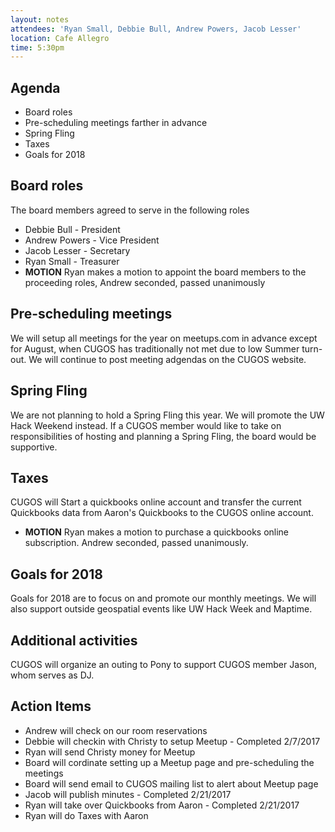 ```yaml
---
layout: notes
attendees: 'Ryan Small, Debbie Bull, Andrew Powers, Jacob Lesser'
location: Cafe Allegro
time: 5:30pm
---
```


## Agenda

* Board roles
* Pre-scheduling meetings farther in advance
* Spring Fling
* Taxes
* Goals for 2018

## Board roles

The board members agreed to serve in the following roles
  * Debbie Bull - President
  * Andrew Powers - Vice President
  * Jacob Lesser - Secretary
  * Ryan Small - Treasurer
* **MOTION** Ryan makes a motion to appoint the board members to the proceeding roles, Andrew seconded, passed unanimously

## Pre-scheduling meetings

We will setup all meetings for the year on meetups.com in advance except for August, when CUGOS has traditionally not met due to low Summer turn-out.  We will continue to post meeting adgendas on the CUGOS website.

## Spring Fling

We are not planning to hold a Spring Fling this year.  We will promote the UW Hack Weekend instead.  If a CUGOS member would like to take on responsibilities of hosting and planning a Spring Fling, the board would be supportive.

## Taxes

CUGOS will Start a quickbooks online account and transfer the current Quickbooks data from Aaron's Quickbooks to the CUGOS online account. 
* **MOTION** Ryan makes a motion to purchase a quickbooks online subscription.  Andrew seconded, passed unanimously.

## Goals for 2018

Goals for 2018 are to focus on and promote our monthly meetings.  We will also support outside geospatial events like UW Hack Week and Maptime.

## Additional activities

CUGOS will organize an outing to Pony to support CUGOS member Jason, whom serves as DJ.

## Action Items

* Andrew will check on our room reservations
* Debbie will checkin with Christy to setup Meetup - Completed 2/7/2017
* Ryan will send Christy money for Meetup
* Board will cordinate setting up a Meetup page and pre-scheduling the meetings
* Board will send email to CUGOS mailing list to alert about Meetup page
* Jacob will publish minutes - Completed 2/21/2017
* Ryan will take over Quickbooks from Aaron - Completed 2/21/2017
* Ryan will do Taxes with Aaron
